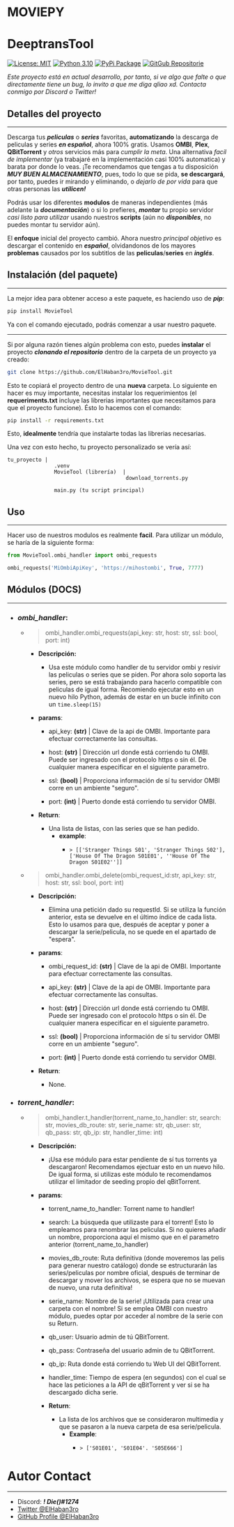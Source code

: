 # MOVIEPY

# DeeptransTool

[![License: MIT](https://img.shields.io/badge/License-MIT-yellowgreen.svg?style=flat-square)](https://opensource.org/licenses/MIT) [![Python 3.10](https://img.shields.io/badge/Python-3.10-blue.svg?style=flat-square&logo=python)](https://www.python.org/downloads/release/python-310/) [![PyPi Package](https://img.shields.io/badge/PyPi_Package-pip_install_MovieTool-yellow.svg?style=flat-square&logo=pypi)](https://pypi.org/project/MovieTool/) [![GitGub Repositorie](https://img.shields.io/badge/GitHub_Repositorie-MovieTool-gray.svg?style=flat-square&logo=github)](https://github.com/ElHaban3ro/MovieTool/)

*Este proyecto está en actual desarrollo, por tanto, si ve algo que falte o que directamente tiene un bug, lo invito a que me diga qliao xd. Contacta conmigo por Discord o Twitter!*



## Detalles del proyecto

---
Descarga tus ***peliculas*** o ***series*** favoritas, **automatizando** la descarga de peliculas y series ***en español***, ahora 100% gratis. Usamos **OMBI**, **Plex**, **QBitTorrent** y *otros* servicios más para *cumplir la meta*. Una alternativa *facil de implementar* (ya trabajaré en la implementación casi 100% automatica) y barata por donde lo veas. ¡Te recomendamos que tengas a tu disposición ***MUY BUEN ALMACENAMIENTO***, pues, todo lo que se pida, **se descargará**, por tanto, puedes ir mirando y eliminando, o *dejarlo de por vida* para que otras personas las ***utilicen!***

Podrás usar los diferentes **modulos** de maneras independientes (más adelante la ***documentación***) o si lo prefieres, ***montar*** tu propio servidor *casi listo para utilizar* usando nuestros **scripts** (aún no ***disponibles***, no puedes montar tu servidor aún).

El **enfoque** inicial del proyecto cambió. Ahora nuestro *principal objetivo* es descargar el contenido en ***español***, olvidandonos de los mayores **problemas** causados por los subtitlos de las **peliculas**/**series** en ***inglés***.




## Instalación (del paquete)

---
La mejor idea para obtener acceso a este paquete, es haciendo uso de ***pip***:
```bash
pip install MovieTool
```
Ya con el comando ejecutado, podrás comenzar a usar nuestro paquete.

---

Si por alguna razón tienes algún problema con esto, puedes **instalar** el proyecto ***clonando el repositorio*** dentro de la carpeta de un proyecto ya creado:
```bash
git clone https://github.com/ElHaban3ro/MovieTool.git
```

Esto te copiará el proyecto dentro de una **nueva** carpeta.
Lo siguiente en hacer es muy importante, necesitas instalar los requerimientos (el **requeriments.txt** incluye las librerias importantes que necesitamos para que el proyecto funcione). Ésto lo hacemos con el comando:
```bash
pip install -r requirements.txt 
```

Esto, **idealmente** tendría que instalarte todas las librerias necesarias.


Una vez con esto hecho, tu proyecto personalizado se vería así:
```
tu_proyecto |
               .venv
               MovieTool (librería)  |
                                      download_torrents.py
                                     
               main.py (tu script principal)
```




## Uso

---

Hacer uso de nuestros modulos es realmente **facil**. Para utilizar un módulo, se haría de la siguiente forma:

```python
from MovieTool.ombi_handler import ombi_requests

ombi_requests('MiOmbiApiKey', 'https://mihostombi', True, 7777)
```


## Módulos (DOCS)

----

- ### ***ombi_handler***:
    - > ombi_handler.ombi_requests(api_key: str, host: str, ssl: bool, port: int)
        - **Descripción:**
          - Usa este módulo como handler de tu servidor ombi y resivir las peliculas o series que se piden. Por ahora solo soporta las series, pero se está trabajando para hacerlo compatible con peliculas de igual forma. Recomiendo ejecutar esto en un nuevo hilo Python, además de estar en un bucle infinito con un ```time.sleep(15)```

        - **params**:
          - api_key: **(str)** | Clave de la api de OMBI. Importante para efectuar correctamente las consultas.
    
          - host: **(str)** | Dirección url donde está corriendo tu OMBI. Puede ser ingresado con el protocolo https o sin él. De cualquier manera especificar en el siguiente parametro.
    
          - ssl: **(bool)** |  Proporciona información de sí tu servidor OMBI corre en un ambiente "seguro".

          - port: **(int)** | Puerto donde está corriendo tu servidor OMBI.

        - **Return**:
          - Una lista de listas, con las series que se han pedido.
            - **example**:
              - ```console
                > [['Stranger Things S01', 'Stranger Things S02'], ['House Of The Dragon S01E01', ''House Of The Dragon S01E02'']]
                ```

    - > ombi_handler.ombi_delete(ombi_request_id:str, api_key: str, host: str, ssl: bool, port: int)
        - **Descripción:**
          - Elimina una petición dado su requestId. Si se utiliza la función anterior, esta se devuelve en el último índice de cada lista. Esto lo usamos para que, después de aceptar y poner a descargar la serie/pelicula, no se quede en el apartado de "espera".

        - **params**:
          - ombi_request_id: **(str)** | Clave de la api de OMBI. Importante para efectuar correctamente las consultas.
        
          - api_key: **(str)** | Clave de la api de OMBI. Importante para efectuar correctamente las consultas.
    
          - host: **(str)** | Dirección url donde está corriendo tu OMBI. Puede ser ingresado con el protocolo https o sin él. De cualquier manera especificar en el siguiente parametro.
    
          - ssl: **(bool)** |  Proporciona información de sí tu servidor OMBI corre en un ambiente "seguro".

          - port: **(int)** | Puerto donde está corriendo tu servidor OMBI.

        - **Return**:
          - None.


- ### ***torrent_handler***:

    - > ombi_handler.t_handler(torrent_name_to_handler: str, search: str, movies_db_route: str, serie_name: str, qb_user: str,
              qb_pass: str, qb_ip: str, handler_time: int)
        - **Descripción:**
          - ¡Usa ese módulo para estar pendiente de sí tus torrents ya descargaron! Recomendamos ejectuar esto en un nuevo hilo. De igual forma, si utilizas este módulo te recomendamos utilizar el limitador de seeding propio del qBitTorrent.

        - **params**:
          - torrent_name_to_handler: Torrent name to handler!
    
          - search: La búsqueda que utilizaste para el torrent! Esto lo empleamos para renombrar las peliculas. Si no quieres añadir un nombre, proporciona aquí el mismo que en el parametro anterior (torrent_name_to_handler)
    
          - movies_db_route: Ruta definitiva (donde moveremos las pelis para generar nuestro catálogo) donde se estructurarán las series/peliculas por nombre oficial, después de terminar de descargar y mover los archivos, se espera que no se muevan de nuevo, una ruta definitiva!
    
          - serie_name: Nombre de la serie! ¡Utilizada para crear una carpeta con el nombre! Si se emplea OMBI con nuestro módulo, puedes optar por acceder al nombre de la serie con su Return.
    
          - qb_user: Usuario admin de tú QBitTorrent.
    
          - qb_pass: Contraseña del usuario admin de tu QBitTorrent.
    
          - qb_ip: Ruta donde está corriendo tu Web UI del QBitTorrent.

          - handler_time: Tiempo de espera (en segundos) con el cual se hace las peticiones a la API de qBitTorrent y ver si se ha descargado dicha serie.

          - **Return**:
            - La lista de los archivos que se consideraron multimedia y que se pasaron a la nueva carpeta de esa serie/pelicula.
              - **Example**:
                - ```console
                  > ['S01E01', 'S01E04'. 'S05E666']
                  ```




# Autor Contact
---

- Discord: ***! Die()#1274***
- [Twitter @ElHaban3ro](https://twitter.com/elhaban3ro)
- [GitHub Profile @ElHaban3ro](https://github.com/ElHaban3ro)
